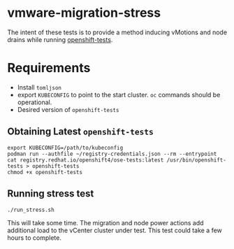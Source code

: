 # vmware-migration-stress

The intent of these tests is to provide a method inducing vMotions and node drains while running [openshift-tests](https://github.com/openshift/openshift-tests).

# Requirements 
- Install `tomljson`
- export `KUBECONFIG` to point to the start cluster.  `oc` commands should be operational.
- Desired version of `openshift-tests`


## Obtaining Latest `openshift-tests`
~~~
export KUBECONFIG=/path/to/kubeconfig
podman run --authfile ~/registry-credentials.json --rm --entrypoint cat registry.redhat.io/openshift4/ose-tests:latest /usr/bin/openshift-tests > openshift-tests
chmod +x openshift-tests
~~~

## Running stress test

~~~
./run_stress.sh
~~~

This will take some time.  The migration and node power actions add additional load to the vCenter cluster under test.  This test could take a few hours to complete.
